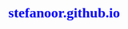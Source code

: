 # stefanoor.github.io
<html>
<head>
<style>
h1 {
    color: blue;
    font-family: verdana;
    }
   
    </style>

 <title> Ciao</title>
 <hr>
</head>
 <body>
  <h1>Ciao,ciao</h1>
 <hr>
 </body>
 </hmtl>
